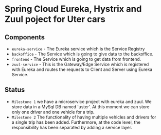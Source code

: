 # Spring Cloud Eureka, Hystrix and Zuul poject for Uter cars

## Components
- `eureka-service` - The Eureka service which is the Service Registry
- `backoffice` - The Service which is going to give data to the backoffice.
- `frontend` - The Service which is going to get data from frontend.
- `zuul-service` - This is the Gateway/Edge Service which is registered with Eureka and routes the requests to Client and Server using Eureka Service.

## Status
- `Milestone 1` we have a microservice project with eureka and zuul. We store data in a MySql DB named 'uster'. At this moment we can store only one driver and one vehicle for a trip.
- `Milestone 2` The functionality of having multiple vehicles and drivers for a single trip has been added. Furthermore, at the code level, the responsibility has been separated by adding a service layer. 